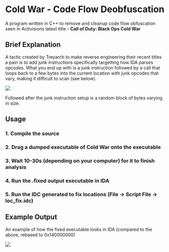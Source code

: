 # Cold War - Code Flow Deobfuscation
A program written in C++ to remove and cleanup code flow obfuscation seen in Activisions latest title - **Call of Duty: Black Ops Cold War**

## Brief Explanation
A tactic created by Treyarch to make reverse engineering their recent titles a pain is to add junk instructions specifically targetting how IDA parses opcodes. What you end up with is a junk instruction followed by a call that loops back to a few bytes into the current location with junk opcodes that vary, making it difficult to scan (see below).

![](https://indian.vagina.guru/DQdnmT.png)

Followed after the junk instruction setup is a random block of bytes varying in size. 

## Usage
### 1. Compile the source
### 2. Drag a dumped executable of Cold War onto the executable
### 3. Wait 10-30s (depending on your computer) for it to finish analysis
### 4. Run the .fixed output executable in IDA
### 5. Run the IDC generated to fix locations (File -> Script File -> loc_fix.idc)

## Example Output
An example of how the fixed executable looks in IDA (compared to the above, rebased to 0x140000000)

![](https://indian.vagina.guru/T4GvHC.png)